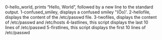 0-hello_world, prints “Hello, World”, followed by a new line to the standard output.
1-confused_smiley, displays a confused smiley "(Ôo)'.
2-hellofile, displays the content of the /etc/passwd file.
3-twofiles, displays the content of /etc/passwd and /etc/hosts
4-lastlines, this script displays the last 10 lines of /etc/passwd
5-firstlines, this script displays the first 10 lines of /etc/passwd
